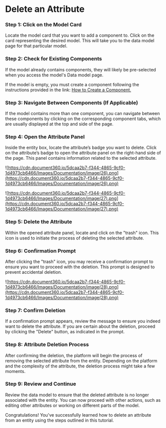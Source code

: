 # Delete an Attribute

### **Step 1: Click on the Model Card**

Locate the model card that you want to add a component to. Click on the card representing the desired model. This will take you to the data model page for that particular model.

### **Step 2: Check for Existing Components**

If the model already contains components, they will likely be pre-selected when you access the model's Data model page.

If the model is empty, you must create a component following the instructions provided in the link: [How to Create a Component.](../components/create-component.md)

### **Step 3: Navigate Between Components (If Applicable)**

If the model contains more than one component, you can navigate between these components by clicking on the corresponding component tabs, which are usually displayed at the top and side of the page.

### **Step 4: Open the Attribute Panel**

Inside the entity box, locate the attribute’s badge you want to delete. Click on the attribute’s badge to open the attribute panel on the right-hand side of the page. This panel contains information related to the selected attribute.

![https://cdn.document360.io/5dcaa2b7-f344-4865-9cf0-1d4973cb6466/Images/Documentation/image(26).png](https://cdn.document360.io/5dcaa2b7-f344-4865-9cf0-1d4973cb6466/Images/Documentation/image(26).png)

![https://cdn.document360.io/5dcaa2b7-f344-4865-9cf0-1d4973cb6466/Images/Documentation/image(27).png](https://cdn.document360.io/5dcaa2b7-f344-4865-9cf0-1d4973cb6466/Images/Documentation/image(27).png)

### **Step 5: Delete the Attribute**

Within the opened attribute panel, locate and click on the "trash" icon. This icon is used to initiate the process of deleting the selected attribute.

### **Step 6: Confirmation Prompt**

After clicking the "trash" icon, you may receive a confirmation prompt to ensure you want to proceed with the deletion. This prompt is designed to prevent accidental deletion.

![https://cdn.document360.io/5dcaa2b7-f344-4865-9cf0-1d4973cb6466/Images/Documentation/image(28).png](https://cdn.document360.io/5dcaa2b7-f344-4865-9cf0-1d4973cb6466/Images/Documentation/image(28).png)

### **Step 7: Confirm Deletion**

If a confirmation prompt appears, review the message to ensure you indeed want to delete the attribute. If you are certain about the deletion, proceed by clicking the "Delete" button, as indicated in the prompt.

### **Step 8: Attribute Deletion Process**

After confirming the deletion, the platform will begin the process of removing the selected attribute from the entity. Depending on the platform and the complexity of the attribute, the deletion process might take a few moments.

### **Step 9: Review and Continue**

Review the data model to ensure that the deleted attribute is no longer associated with the entity. You can now proceed with other actions, such as editing other attributes or working on different parts of the model.

Congratulations! You've successfully learned how to delete an attribute from an entity using the steps outlined in this tutorial.